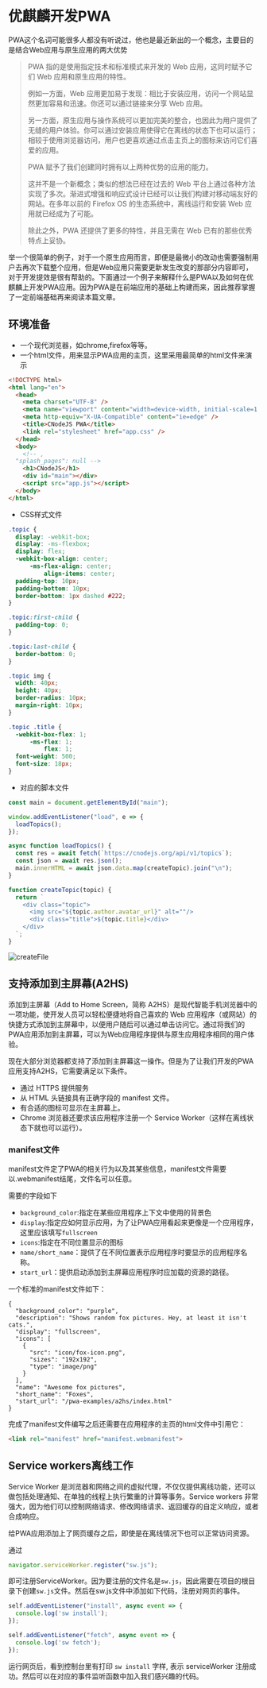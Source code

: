# 优麒麟开发PWA

PWA这个名词可能很多人都没有听说过，他也是最近新出的一个概念，主要目的是结合Web应用与原生应用的两大优势

> PWA 指的是使用指定技术和标准模式来开发的 Web 应用，这同时赋予它们 Web 应用和原生应用的特性。
>
> 例如一方面，Web 应用更加易于发现：相比于安装应用，访问一个网站显然更加容易和迅速。你还可以通过链接来分享 Web 应用。
>
> 另一方面，原生应用与操作系统可以更加完美的整合，也因此为用户提供了无缝的用户体验。你可以通过安装应用使得它在离线的状态下也可以运行；相较于使用浏览器访问，用户也更喜欢通过点击主页上的图标来访问它们喜爱的应用。
>
> PWA 赋予了我们创建同时拥有以上两种优势的应用的能力。
>
> 这并不是一个新概念；类似的想法已经在过去的 Web 平台上通过各种方法实现了多次。渐进式增强和响应式设计已经可以让我们构建对移动端友好的网站。在多年以前的 Firefox OS 的生态系统中，离线运行和安装 Web 应用就已经成为了可能。
>
> 除此之外，PWA 还提供了更多的特性，并且无需在 Web 已有的那些优秀特点上妥协。

举一个很简单的例子，对于一个原生应用而言，即便是最微小的改动也需要强制用户去再次下载整个应用，但是Web应用只需要更新发生改变的那部分内容即可，对于开发提效是很有帮助的。下面通过一个例子来解释什么是PWA以及如何在优麒麟上开发PWA应用。因为PWA是在前端应用的基础上构建而来，因此推荐掌握了一定前端基础再来阅读本篇文章。

## 环境准备

* 一个现代浏览器，如chrome,firefox等等。
* 一个html文件，用来显示PWA应用的主页，这里采用最简单的html文件来演示

```html
<!DOCTYPE html>
<html lang="en">
  <head>
    <meta charset="UTF-8" />
    <meta name="viewport" content="width=device-width, initial-scale=1.0" />
    <meta http-equiv="X-UA-Compatible" content="ie=edge" />
    <title>CNodeJS PWA</title>
    <link rel="stylesheet" href="app.css" />
  </head>
  <body>
    <!-- ,
  "splash_pages": null -->
    <h1>CNodeJS</h1>
    <div id="main"></div>
    <script src="app.js"></script>
  </body>
</html>
```

* CSS样式文件

```css
.topic {
  display: -webkit-box;
  display: -ms-flexbox;
  display: flex;
  -webkit-box-align: center;
      -ms-flex-align: center;
          align-items: center;
  padding-top: 10px;
  padding-bottom: 10px;
  border-bottom: 1px dashed #222;
}

.topic:first-child {
  padding-top: 0;
}

.topic:last-child {
  border-bottom: 0;
}

.topic img {
  width: 40px;
  height: 40px;
  border-radius: 10px;
  margin-right: 10px;
}

.topic .title {
  -webkit-box-flex: 1;
      -ms-flex: 1;
          flex: 1;
  font-weight: 500;
  font-size: 18px;
}
```

* 对应的脚本文件

```javascript
const main = document.getElementById("main");

window.addEventListener("load", e => {
  loadTopics();
});

async function loadTopics() {
  const res = await fetch(`https://cnodejs.org/api/v1/topics`);
  const json = await res.json();
  main.innerHTML = await json.data.map(createTopic).join("\n");
}

function createTopic(topic) {
  return `
    <div class="topic">
      <img src="${topic.author.avatar_url}" alt=""/>
      <div class="title">${topic.title}</div>
    </div>
  `;
}
```

![createFile](%E4%BC%98%E9%BA%92%E9%BA%9F%E5%BC%80%E5%8F%91PWA.assets/createFile-16327589123721.png)

## 支持添加到主屏幕(A2HS)

添加到主屏幕（Add to Home Screen，简称 A2HS）是现代智能手机浏览器中的一项功能，使开发人员可以轻松便捷地将自己喜欢的 Web 应用程序（或网站）的快捷方式添加到主屏幕中，以便用户随后可以通过单击访问它。通过将我们的PWA应用添加到主屏幕，可以为Web应用程序提供与原生应用程序相同的用户体验。

现在大部分浏览器都支持了添加到主屏幕这一操作。但是为了让我们开发的PWA应用支持A2HS，它需要满足以下条件。

* 通过 HTTPS 提供服务
* 从 HTML 头链接具有正确字段的 manifest 文件。
* 有合适的图标可显示在主屏幕上。
* Chrome 浏览器还要求该应用程序注册一个 Service Worker（这样在离线状态下就也可以运行）。

### manifest文件

manifest文件定了PWA的相关行为以及其某些信息，manifest文件需要以.webmanifest结尾，文件名可以任意。

需要的字段如下

* `background_color`:指定在某些应用程序上下文中使用的背景色
* `display`:指定应如何显示应用，为了让PWA应用看起来更像是一个应用程序，这里应该填写`fullscreen`
* `icons`:指定在不同位置显示的图标
* `name/short_name`：提供了在不同位置表示应用程序时要显示的应用程序名称。
* `start_url`：提供启动添加到主屏幕应用程序时应加载的资源的路径。

一个标准的manifest文件如下：

```
{
  "background_color": "purple",
  "description": "Shows random fox pictures. Hey, at least it isn't cats.",
  "display": "fullscreen",
  "icons": [
    {
      "src": "icon/fox-icon.png",
      "sizes": "192x192",
      "type": "image/png"
    }
  ],
  "name": "Awesome fox pictures",
  "short_name": "Foxes",
  "start_url": "/pwa-examples/a2hs/index.html"
}
```

完成了manifest文件编写之后还需要在应用程序的主页的html文件中引用它：

```html
<link rel="manifest" href="manifest.webmanifest">
```

## Service workers离线工作

Service Worker 是浏览器和网络之间的虚拟代理，不仅仅提供离线功能，还可以做包括处理通知、在单独的线程上执行繁重的计算等事务。Service workers 非常强大，因为他们可以控制网络请求、修改网络请求、返回缓存的自定义响应，或者合成响应。

给PWA应用添加上了网页缓存之后，即使是在离线情况下也可以正常访问资源。

通过

```javascript
navigator.serviceWorker.register("sw.js");
```

即可注册ServiceWorker。因为要注册的文件名是``sw.js``，因此需要在项目的根目录下创建``sw.js``文件。然后在sw.js文件中添加如下代码，注册对网页的事件。

```javascript
self.addEventListener("install", async event => {
  console.log('sw install');
});

self.addEventListener("fetch", async event => {
  console.log('sw fetch');
});
```

运行网页后，看到控制台里有打印 `sw install` 字样, 表示 serviceWorker 注册成功。然后可以在对应的事件监听函数中加入我们感兴趣的代码。